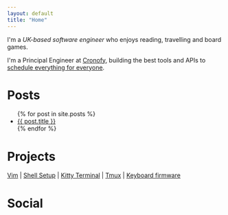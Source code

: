 ```yaml
---
layout: default
title: "Home"
---
```


I'm a <em>UK-based software engineer</em> who enjoys reading, travelling and board games.

I'm a Principal Engineer at <a href="https://cronofy.com">Cronofy</a>, building the best tools and APIs to <a href="https://cronofy.com">schedule everything for everyone</a>.

# Posts

<ul>
  {% for post in site.posts %}
    <li>
      <a href="{{ post.url }}">{{ post.title }}</a>
    </li>
  {% endfor %}
</ul>

# Projects

[Vim](https://github.com/AdamWhittingham/vim-config)
|
[Shell Setup](https://github.com/AdamWhittingham/adshell)
|
[Kitty Terminal](https://github.com/AdamWhittingham/adshell/blob/master/config/kitty/kitty.conf)
|
[Tmux](https://github.com/AdamWhittingham/tmux-config)
|
[Keyboard firmware](https://github.com/AdamWhittingham/keyboards)

# Social

<div class="social">
  <a href="https://twitter.com/adamwhittingham">
    <span class="fa-brands fa-twitter"></span>
  </a>
  <a href="https://github.com/AdamWhittingham">
    <span class="fa-brands fa-github"></span>
  </a>
  <a href="https://uk.linkedin.com/in/adamwhittingham">
    <span class="fa-brands fa-linkedin"></span>
  </a>
</div>
